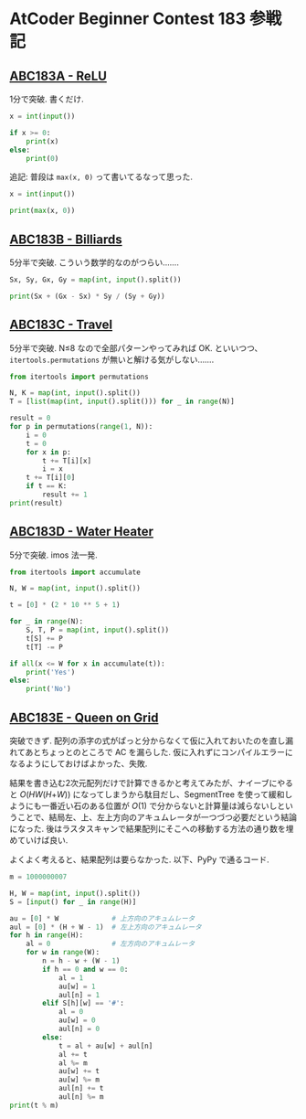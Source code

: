 # AtCoder Beginner Contest 183 参戦記

## [ABC183A - ReLU](https://atcoder.jp/contests/abc183/tasks/abc183_a)

1分で突破. 書くだけ.

```python
x = int(input())

if x >= 0:
    print(x)
else:
    print(0)
```

追記: 普段は `max(x, 0)` って書いてるなって思った.

```python
x = int(input())

print(max(x, 0))
```

## [ABC183B - Billiards](https://atcoder.jp/contests/abc183/tasks/abc183_b)

5分半で突破. こういう数学的なのがつらい…….

```python
Sx, Sy, Gx, Gy = map(int, input().split())

print(Sx + (Gx - Sx) * Sy / (Sy + Gy))
```

## [ABC183C - Travel](https://atcoder.jp/contests/abc183/tasks/abc183_c)

5分半で突破. N≤8 なので全部パターンやってみれば OK. といいつつ、`itertools.permutations` が無いと解ける気がしない…….

```python
from itertools import permutations

N, K = map(int, input().split())
T = [list(map(int, input().split())) for _ in range(N)]

result = 0
for p in permutations(range(1, N)):
    i = 0
    t = 0
    for x in p:
        t += T[i][x]
        i = x
    t += T[i][0]
    if t == K:
        result += 1
print(result)
```

## [ABC183D - Water Heater](https://atcoder.jp/contests/abc183/tasks/abc183_d)

5分で突破. imos 法一発.

```python
from itertools import accumulate

N, W = map(int, input().split())

t = [0] * (2 * 10 ** 5 + 1)

for _ in range(N):
    S, T, P = map(int, input().split())
    t[S] += P
    t[T] -= P

if all(x <= W for x in accumulate(t)):
    print('Yes')
else:
    print('No')
```

## [ABC183E - Queen on Grid](https://atcoder.jp/contests/abc183/tasks/abc183_e)

突破できず. 配列の添字の式がぱっと分からなくて仮に入れておいたのを直し漏れてあとちょっとのところで AC を漏らした. 仮に入れずにコンパイルエラーになるようにしておけばよかった、失敗.

結果を書き込む2次元配列だけで計算できるかと考えてみたが、ナイーブにやると *O*(*HW*(*H*+*W*)) になってしまうから駄目だし、SegmentTree を使って緩和しようにも一番近い石のある位置が *O*(1) で分からないと計算量は減らないしということで、結局左、上、左上方向のアキュムレータが一つづつ必要だという結論になった. 後はラスタスキャンで結果配列にそこへの移動する方法の通り数を埋めていけば良い.

よくよく考えると、結果配列は要らなかった. 以下、PyPy で通るコード.

```python
m = 1000000007

H, W = map(int, input().split())
S = [input() for _ in range(H)]

au = [0] * W             # 上方向のアキュムレータ
aul = [0] * (H + W - 1)  # 左上方向のアキュムレータ
for h in range(H):
    al = 0               # 左方向のアキュムレータ
    for w in range(W):
        n = h - w + (W - 1)
        if h == 0 and w == 0:
            al = 1
            au[w] = 1
            aul[n] = 1
        elif S[h][w] == '#':
            al = 0
            au[w] = 0
            aul[n] = 0
        else:
            t = al + au[w] + aul[n]
            al += t
            al %= m
            au[w] += t
            au[w] %= m
            aul[n] += t
            aul[n] %= m
print(t % m)
```

